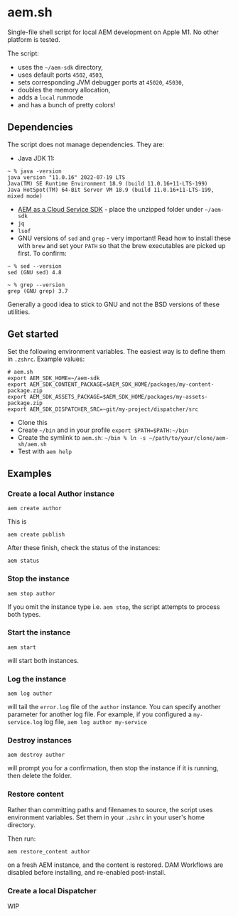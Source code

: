 # aem.sh

Single-file shell script for local AEM development on Apple M1. No other platform is tested.

The script:

* uses the `~/aem-sdk` directory,
* uses default ports `4502`, `4503`,
* sets corresponding JVM debugger ports at `45020`, `45030`,
* doubles the memory allocation,
* adds a `local` runmode
* and has a bunch of pretty colors!


## Dependencies

The script does not manage dependencies. They are:

* Java JDK 11:
```
~ % java -version
java version "11.0.16" 2022-07-19 LTS
Java(TM) SE Runtime Environment 18.9 (build 11.0.16+11-LTS-199)
Java HotSpot(TM) 64-Bit Server VM 18.9 (build 11.0.16+11-LTS-199, mixed mode)
```
* [AEM as a Cloud Service SDK](https://experienceleague.adobe.com/docs/experience-manager-cloud-service/content/implementing/developing/aem-as-a-cloud-service-sdk.html?lang=en) - place the unzipped folder under `~/aem-sdk`
* `jq`
* `lsof`
* GNU versions of `sed` and `grep` - very important! Read how to install these with `brew` and set your `PATH` so that the brew executables are picked up first. To confirm:
```
~ % sed --version
sed (GNU sed) 4.8

~ % grep --version
grep (GNU grep) 3.7
```

Generally a good idea to stick to GNU and not the BSD versions of these utilities.

## Get started

Set the following environment variables. The easiest way is to define them in `.zshrc`. Example values:

```
# aem.sh
export AEM_SDK_HOME=~/aem-sdk
export AEM_SDK_CONTENT_PACKAGE=$AEM_SDK_HOME/packages/my-content-package.zip
export AEM_SDK_ASSETS_PACKAGE=$AEM_SDK_HOME/packages/my-assets-package.zip
export AEM_SDK_DISPATCHER_SRC=~git/my-project/dispatcher/src
```

* Clone this
* Create `~/bin` and in your profile `export $PATH=$PATH:~/bin`
* Create the symlink to `aem.sh`: `~/bin % ln -s ~/path/to/your/clone/aem-sh/aem.sh`
* Test with `aem help`

## Examples

### Create a local Author instance

```
aem create author
```

This is

```
aem create publish
```

After these finish, check the status of the instances:


```
aem status
```

### Stop the instance

```
aem stop author
```

If you omit the instance type i.e. `aem stop`, the script attempts to process both types.

### Start the instance

```
aem start
```

will start both instances.

### Log the instance

```
aem log author
```

will tail the `error.log` file of the `author` instance. You can specify another parameter for another log file. For example, if you configured a `my-service.log` log file, `aem log author my-service`


### Destroy instances

```
aem destroy author
```

will prompt you for a confirmation, then stop the instance if it is running, then delete the folder.

### Restore content

Rather than committing paths and filenames to source, the script uses environment variables. Set them in your `.zshrc` in your user's home directory.

Then run:

```
aem restore_content author
```

on a fresh AEM instance, and the content is restored. DAM Workflows are disabled before installing, and re-enabled post-install.

### Create a local Dispatcher

WIP
